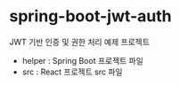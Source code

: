 # spring-boot-jwt-auth
JWT 기반 인증 및 권한 처리 예제 프로젝트

- helper : Spring Boot 프로젝트 파일  
- src : React 프로젝트 src 파일  
